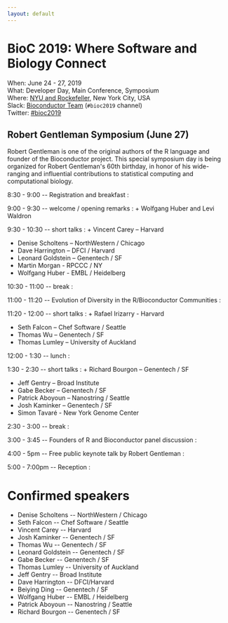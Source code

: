 ```yaml
---
layout: default
---
```

# BioC 2019: Where Software and Biology Connect

When: June 24 - 27, 2019<br />
What: Developer Day, Main Conference, Symposium<br />
Where: [NYU and Rockefeller][venue], New York City, USA<br />
Slack: [Bioconductor Team][] (`#bioc2019` channel)<br />
Twitter: [#bioc2019][tweet]<br />

[tweet]: https://twitter.com/hashtag/bioc2019?f=tweets
[venue]: ./travel-accommodations
[Bioconductor Team]: https://bioc-community.herokuapp.com/

## Robert Gentleman Symposium (June 27)

Robert Gentleman is one of the original authors of the R language and founder of the Bioconductor project. This special symposium day is being organized for Robert Gentleman's 60th birthday, in honor of his wide-ranging and influential contributions to statistical computing and computational biology.

8:30 - 9:00 -- Registration and breakfast
: 

9:00 - 9:30 -- welcome / opening remarks
: + Wolfgang Huber and Levi Waldron

9:30 - 10:30 -- short talks
: + Vincent Carey – Harvard
  + Denise Scholtens – NorthWestern / Chicago
  + Dave Harrington – DFCI / Harvard
  + Leonard Goldstein – Genentech / SF
  + Martin Morgan - RPCCC / NY
  + Wolfgang Huber - EMBL / Heidelberg

10:30 - 11:00 -- break
: 

11:00 - 11:20 -- Evolution of Diversity in the R/Bioconductor Communities
: 

11:20 - 12:00 -- short talks
: + Rafael Irizarry - Harvard 
  + Seth Falcon – Chef Software / Seattle
  + Thomas Wu – Genentech / SF
  + Thomas Lumley – University of Auckland

12:00 - 1:30 -- lunch
: 

1:30 - 2:30 -- short talks
: + Richard Bourgon – Genentech / SF
  + Jeff Gentry – Broad Institute
  + Gabe Becker – Genentech / SF
  + Patrick Aboyoun – Nanostring / Seattle
  + Josh Kaminker – Genentech / SF
  + Simon Tavaré - New York Genome Center

2:30 - 3:00 -- break
: 

3:00 - 3:45 -- Founders of R and Bioconductor panel discussion
: 

4:00 - 5pm -- Free public keynote talk by Robert Gentleman
: 

5:00 - 7:00pm -- Reception
: 

# Confirmed speakers

* Denise Scholtens  --  NorthWestern / Chicago
* Seth Falcon   --   Chef Software / Seattle
* Vincent Carey   --   Harvard
* Josh Kaminker   --   Genentech / SF
* Thomas Wu   --   Genentech / SF
* Leonard Goldstein  --  Genentech / SF
* Gabe Becker   --   Genentech / SF
* Thomas Lumley   --   University of Auckland
* Jeff Gentry   --   Broad Institute
* Dave Harrington   --   DFCI/Harvard
* Beiying Ding   --   Genentech / SF
* Wolfgang Huber   --  EMBL / Heidelberg
* Patrick Aboyoun  --  Nanostring / Seattle
* Richard Bourgon  --       Genentech / SF
